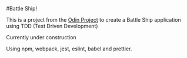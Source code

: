 #Battle Ship!

This is a project from the [Odin Project](www.TheOdinProject.com) to create a Battle Ship application using TDD (Test Driven Development)

Currently under construction

Using npm, webpack, jest, eslint, babel and prettier.